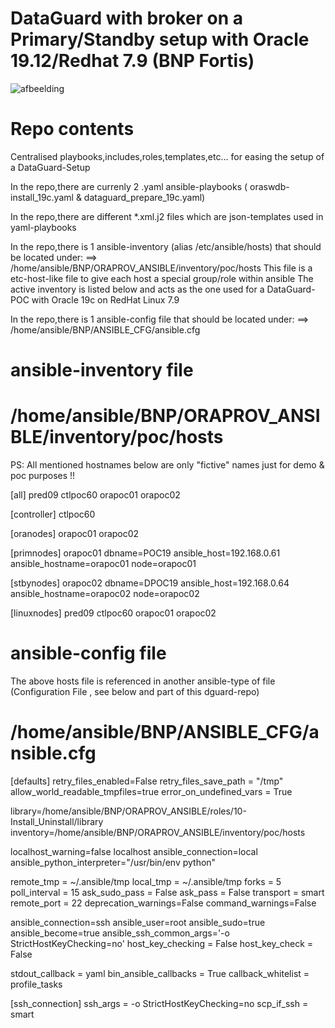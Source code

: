 # DataGuard with broker on a Primary/Standby setup with Oracle 19.12/Redhat 7.9 (BNP Fortis)

![afbeelding](https://user-images.githubusercontent.com/88084526/127451709-740f9f29-6597-4472-bbe1-0788e927151b.png)

# Repo contents
Centralised playbooks,includes,roles,templates,etc... for easing the setup of a DataGuard-Setup

In the repo,there are currenly 2 .yaml ansible-playbooks ( oraswdb-install_19c.yaml & dataguard_prepare_19c.yaml)

In the repo,there are different *.xml.j2 files which are json-templates used in yaml-playbooks

In the repo,there is 1 ansible-inventory (alias /etc/ansible/hosts) that should be located under:
==> /home/ansible/BNP/ORAPROV_ANSIBLE/inventory/poc/hosts
This file is a etc-host-like file to give each host a special group/role within ansible
The active inventory is listed below and acts as the one used for a DataGuard-POC with Oracle 19c on RedHat Linux 7.9

In the repo,there is 1 ansible-config file that should be located under:
==> /home/ansible/BNP/ANSIBLE_CFG/ansible.cfg


ansible-inventory file
=
/home/ansible/BNP/ORAPROV_ANSIBLE/inventory/poc/hosts
=
PS: All mentioned hostnames below are only "fictive" names just for demo & poc purposes !!

[all]
pred09
ctlpoc60
orapoc01
orapoc02

[controller]
ctlpoc60

[oranodes]
orapoc01
orapoc02

[primnodes]
orapoc01 dbname=POC19 ansible_host=192.168.0.61 ansible_hostname=orapoc01 node=orapoc01

[stbynodes]
orapoc02 dbname=DPOC19 ansible_host=192.168.0.64 ansible_hostname=orapoc02 node=orapoc02

[linuxnodes]
pred09
ctlpoc60
orapoc01
orapoc02

ansible-config file
=
The above hosts file is referenced in another ansible-type of file (Configuration File , see below and part of this dguard-repo)

/home/ansible/BNP/ANSIBLE_CFG/ansible.cfg
=
[defaults]
retry_files_enabled=False
retry_files_save_path = "/tmp"
allow_world_readable_tmpfiles=true
error_on_undefined_vars = True

library=/home/ansible/BNP/ORAPROV_ANSIBLE/roles/10-Install_Uninstall/library
inventory=/home/ansible/BNP/ORAPROV_ANSIBLE/inventory/poc/hosts

localhost_warning=false
localhost ansible_connection=local ansible_python_interpreter="/usr/bin/env python"

remote_tmp     = ~/.ansible/tmp
local_tmp      = ~/.ansible/tmp
forks          = 5
poll_interval  = 15
ask_sudo_pass  = False
ask_pass       = False
transport     = smart
remote_port    = 22
deprecation_warnings=False
command_warnings=False

ansible_connection=ssh
ansible_user=root
ansible_sudo=true
ansible_become=true
ansible_ssh_common_args='-o StrictHostKeyChecking=no'
host_key_checking = False
host_key_check = False

stdout_callback = yaml
bin_ansible_callbacks = True
callback_whitelist = profile_tasks

[ssh_connection]
ssh_args = -o StrictHostKeyChecking=no
scp_if_ssh = smart
